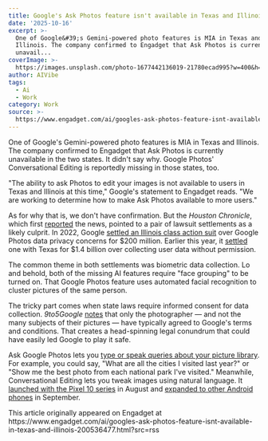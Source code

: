 ```yaml
---
title: Google's Ask Photos feature isn't available in Texas and Illinois
date: '2025-10-16'
excerpt: >-
  One of Google&#39;s Gemini-powered photo features is MIA in Texas and
  Illinois. The company confirmed to Engadget that Ask Photos is currently
  unavail...
coverImage: >-
  https://images.unsplash.com/photo-1677442136019-21780ecad995?w=400&h=200&fit=crop&auto=format
author: AIVibe
tags:
  - Ai
  - Work
category: Work
source: >-
  https://www.engadget.com/ai/googles-ask-photos-feature-isnt-available-in-texas-and-illinois-200536477.html?src=rss
---
```

<p>One of Google&#39;s Gemini-powered photo features is MIA in Texas and Illinois. The company confirmed to Engadget that Ask Photos is currently unavailable in the two states. It didn&#39;t say why. Google Photos&#39; Conversational Editing is reportedly missing in those states, too.</p>
<p>&quot;The ability to ask Photos to edit your images is not available to users in Texas and Illinois at this time,&quot; Google&#39;s statement to Engadget reads. &quot;We are working to determine how to make Ask Photos available to more users.&quot;</p>
<span id="end-legacy-contents"></span><p>As for why that is, we don&#39;t have confirmation. But the <em>Houston Chronicle</em>, which first <a data-i13n="elm:context_link;elmt:doNotAffiliate;cpos:1;pos:1" class="no-affiliate-link" href="https://www.houstonchronicle.com/business/article/pixel-10-ask-photos-texas-illinois-21101011.php">reported</a> the news, pointed to a pair of lawsuit settlements as a likely culprit. In 2022, Google <a data-i13n="cpos:2;pos:1" href="https://www.engadget.com/google-photos-bipa-lawsuit-settlement-161237789.html">settled an Illinois class action suit</a> over Google Photos data privacy concerns for $200 million. Earlier this year, it <a data-i13n="elm:context_link;elmt:doNotAffiliate;cpos:3;pos:1" class="no-affiliate-link" href="https://www.npr.org/2025/05/09/g-s1-65656/google-texas-settlement-user-data-collection">settled</a> one with Texas for $1.4 billion over collecting user data without permission.</p>
<p>The common theme in both settlements was biometric data collection. Lo and behold, both of the missing AI features require &quot;face grouping&quot; to be turned on. That Google Photos feature uses automated facial recognition to cluster pictures of the same person.</p>
<p>The tricky part comes when state laws require informed consent for data collection. <em>9to5Google</em> <a data-i13n="elm:context_link;elmt:doNotAffiliate;cpos:4;pos:1" class="no-affiliate-link" href="https://9to5google.com/2025/10/16/google-confirms-ask-photos-isnt-available-in-some-states/">notes</a> that only the photographer — and not the many subjects of their pictures — have typically agreed to Google&#39;s terms and conditions. That creates a head-spinning legal conundrum that could have easily led Google to play it safe.</p>
<p>Ask Google Photos lets you <a data-i13n="cpos:5;pos:1" href="https://www.engadget.com/ask-google-photos-to-get-help-making-sense-of-your-gallery-170734062.html">type or speak queries about your picture library</a>. For example, you could say, &quot;What are all the cities I visited last year?&quot; or &quot;Show me the best photo from each national park I&#39;ve visited.&quot; Meanwhile, Conversational Editing lets you tweak images using natural language. It <a data-i13n="cpos:6;pos:1" href="https://www.engadget.com/ai/all-the-new-ai-features-coming-to-the-pixel-10-phones-160017270.html">launched with the Pixel 10 series</a> in August and <a data-i13n="cpos:7;pos:1" href="https://www.engadget.com/ai/google-photos-conversational-editing-is-rolling-out-to-android-users-170057906.html">expanded to other Android phones</a> in September.</p>This article originally appeared on Engadget at https://www.engadget.com/ai/googles-ask-photos-feature-isnt-available-in-texas-and-illinois-200536477.html?src=rss
